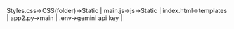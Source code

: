 Styles.css->CSS(folder)->Static |
main.js->js->Static |
index.html->templates |
app2.py->main | 
.env->gemini api key |
